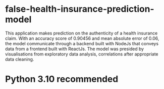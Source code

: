 # false-health-insurance-prediction-model
This application makes prediction on the authenticity of a health insurance claim. With an accuracy score of 0.90456 and mean absolute error of 0.06, the model communicate through a backend built with NodeJs that conveys data from a frontend built with ReactJs. The model was presided by visualisations from exploratory data analysis, correlations after appropriate data cleaning.

# Python 3.10 recommended

